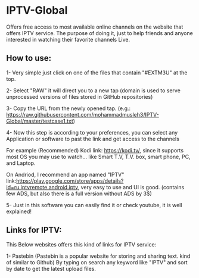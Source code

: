# IPTV-Global
Offers free access to most available online channels on the website that offers IPTV service.
The purpose of doing it, just to help friends and anyone interested in watching their favorite channels Live. 

How to use: 
-----------
  1- Very simple just click on one of the files that contain "#EXTM3U" at the top.
  
  2- Select "RAW" it will direct you to a new tap (domain is used to serve unprocessed versions of files stored in GitHub repositories)
 
  3- Copy the URL from the newly  opened tap. (e.g.: https://raw.githubusercontent.com/mohammadmusleh3/IPTV-Global/master/testcase1.txt)
  
  4- Now this step is according to your preferences, you can select any Application or software to past the link and get access to the channels
  
   For example (Recommended) Kodi link: https://kodi.tv/, since it supports most OS you may use to watch... like Smart T.V, T.V. box, smart phone, PC, and Laptop.
   
   On Andriod, I recommend an app named "IPTV" link:https://play.google.com/store/apps/details?id=ru.iptvremote.android.iptv, very easy to use and UI is good. (contains few ADS, but also there is a full version without ADS by 3$)
    
  5- Just in this software you can easily find it or check youtube, it is well explained!

Links for IPTV:
---------------
This Below websites offers this kind of links for IPTV service:

1- Pastebin (Pastebin is a popular website for storing and sharing text. kind of similar to Github)
  By typing on search any keyword like "IPTV" and sort by date to get the latest upload files.



